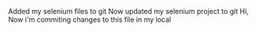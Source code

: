 Added my selenium files to git
Now updated my selenium project to git
Hi, Now i'm commiting changes to this file in my local